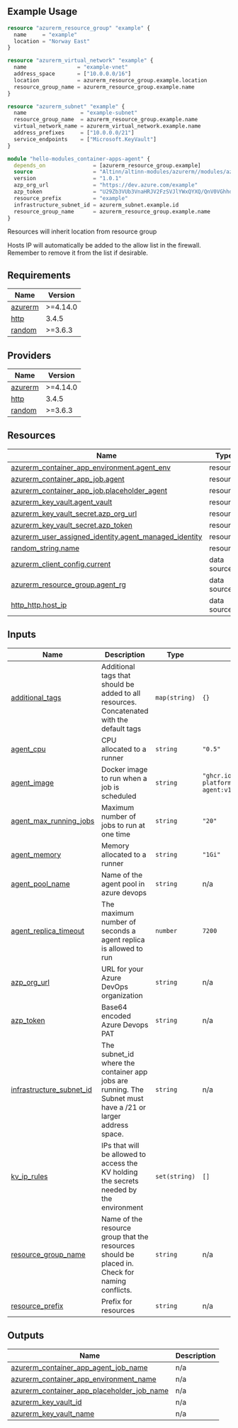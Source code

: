 ## Example Usage

```terraform
resource "azurerm_resource_group" "example" {
  name     = "example"
  location = "Norway East"
}

resource "azurerm_virtual_network" "example" {
  name                = "example-vnet"
  address_space       = ["10.0.0.0/16"]
  location            = azurerm_resource_group.example.location
  resource_group_name = azurerm_resource_group.example.name
}

resource "azurerm_subnet" "example" {
  name                 = "example-subnet"
  resource_group_name  = azurerm_resource_group.example.name
  virtual_network_name = azurerm_virtual_network.example.name
  address_prefixes     = ["10.0.0.0/21"]
  service_endpoints    = ["Microsoft.KeyVault"]
}

module "hello-modules_container-apps-agent" {
  depends_on               = [azurerm_resource_group.example]
  source                   = "Altinn/altinn-modules/azurerm//modules/azure_devops_agent_container_app_jobs"
  version                  = "1.0.1"
  azp_org_url              = "https://dev.azure.com/example"
  azp_token                = "U29Zb3VUb3VnaHRJV2FzSVJlYWxQYXQ/QnV0VGhhdElBaW4ndA=="
  resource_prefix          = "example"
  infrastructure_subnet_id = azurerm_subnet.example.id
  resource_group_name      = azurerm_resource_group.example.name
}
```

Resources will inherit location from resource group

Hosts IP will automatically be added to the allow list in the firewall. Remember to remove it from the list if desirable.

## Requirements

| Name | Version |
|------|---------|
| <a name="requirement_azurerm"></a> [azurerm](#requirement\_azurerm) | >=4.14.0 |
| <a name="requirement_http"></a> [http](#requirement\_http) | 3.4.5 |
| <a name="requirement_random"></a> [random](#requirement\_random) | >=3.6.3 |

## Providers

| Name | Version |
|------|---------|
| <a name="provider_azurerm"></a> [azurerm](#provider\_azurerm) | >=4.14.0 |
| <a name="provider_http"></a> [http](#provider\_http) | 3.4.5 |
| <a name="provider_random"></a> [random](#provider\_random) | >=3.6.3 |

## Resources

| Name | Type |
|------|------|
| [azurerm_container_app_environment.agent_env](https://registry.terraform.io/providers/hashicorp/azurerm/latest/docs/resources/container_app_environment) | resource |
| [azurerm_container_app_job.agent](https://registry.terraform.io/providers/hashicorp/azurerm/latest/docs/resources/container_app_job) | resource |
| [azurerm_container_app_job.placeholder_agent](https://registry.terraform.io/providers/hashicorp/azurerm/latest/docs/resources/container_app_job) | resource |
| [azurerm_key_vault.agent_vault](https://registry.terraform.io/providers/hashicorp/azurerm/latest/docs/resources/key_vault) | resource |
| [azurerm_key_vault_secret.azp_org_url](https://registry.terraform.io/providers/hashicorp/azurerm/latest/docs/resources/key_vault_secret) | resource |
| [azurerm_key_vault_secret.azp_token](https://registry.terraform.io/providers/hashicorp/azurerm/latest/docs/resources/key_vault_secret) | resource |
| [azurerm_user_assigned_identity.agent_managed_identity](https://registry.terraform.io/providers/hashicorp/azurerm/latest/docs/resources/user_assigned_identity) | resource |
| [random_string.name](https://registry.terraform.io/providers/hashicorp/random/latest/docs/resources/string) | resource |
| [azurerm_client_config.current](https://registry.terraform.io/providers/hashicorp/azurerm/latest/docs/data-sources/client_config) | data source |
| [azurerm_resource_group.agent_rg](https://registry.terraform.io/providers/hashicorp/azurerm/latest/docs/data-sources/resource_group) | data source |
| [http_http.host_ip](https://registry.terraform.io/providers/hashicorp/http/3.4.5/docs/data-sources/http) | data source |

## Inputs

| Name | Description | Type | Default | Required |
|------|-------------|------|---------|:--------:|
| <a name="input_additional_tags"></a> [additional\_tags](#input\_additional\_tags) | Additional tags that should be added to all resources. Concatenated with the default tags | `map(string)` | `{}` | no |
| <a name="input_agent_cpu"></a> [agent\_cpu](#input\_agent\_cpu) | CPU allocated to a runner | `string` | `"0.5"` | no |
| <a name="input_agent_image"></a> [agent\_image](#input\_agent\_image) | Docker image to run when a job is scheduled | `string` | `"ghcr.io/altinn/altinn-platform/azure-devops-agent:v1.0.0"` | no |
| <a name="input_agent_max_running_jobs"></a> [agent\_max\_running\_jobs](#input\_agent\_max\_running\_jobs) | Maximum number of jobs to run at one time | `string` | `"20"` | no |
| <a name="input_agent_memory"></a> [agent\_memory](#input\_agent\_memory) | Memory allocated to a runner | `string` | `"1Gi"` | no |
| <a name="input_agent_pool_name"></a> [agent\_pool\_name](#input\_agent\_pool\_name) | Name of the agent pool in azure devops | `string` | n/a | yes |
| <a name="input_agent_replica_timeout"></a> [agent\_replica\_timeout](#input\_agent\_replica\_timeout) | The maximum number of seconds a agent replica is allowed to run | `number` | `7200` | no |
| <a name="input_azp_org_url"></a> [azp\_org\_url](#input\_azp\_org\_url) | URL for your Azure DevOps organization | `string` | n/a | yes |
| <a name="input_azp_token"></a> [azp\_token](#input\_azp\_token) | Base64 encoded Azure Devops PAT | `string` | n/a | yes |
| <a name="input_infrastructure_subnet_id"></a> [infrastructure\_subnet\_id](#input\_infrastructure\_subnet\_id) | The subnet\_id where the container app jobs are running. The Subnet must have a /21 or larger address space. | `string` | n/a | yes |
| <a name="input_kv_ip_rules"></a> [kv\_ip\_rules](#input\_kv\_ip\_rules) | IPs that will be allowed to access the KV holding the secrets needed by the environment | `set(string)` | `[]` | no |
| <a name="input_resource_group_name"></a> [resource\_group\_name](#input\_resource\_group\_name) | Name of the resource group that the resources should be placed in. Check for naming conflicts. | `string` | n/a | yes |
| <a name="input_resource_prefix"></a> [resource\_prefix](#input\_resource\_prefix) | Prefix for resources | `string` | n/a | yes |

## Outputs

| Name | Description |
|------|-------------|
| <a name="output_azurerm_container_app_agent_job_name"></a> [azurerm\_container\_app\_agent\_job\_name](#output\_azurerm\_container\_app\_agent\_job\_name) | n/a |
| <a name="output_azurerm_container_app_environment_name"></a> [azurerm\_container\_app\_environment\_name](#output\_azurerm\_container\_app\_environment\_name) | n/a |
| <a name="output_azurerm_container_app_placeholder_job_name"></a> [azurerm\_container\_app\_placeholder\_job\_name](#output\_azurerm\_container\_app\_placeholder\_job\_name) | n/a |
| <a name="output_azurerm_key_vault_id"></a> [azurerm\_key\_vault\_id](#output\_azurerm\_key\_vault\_id) | n/a |
| <a name="output_azurerm_key_vault_name"></a> [azurerm\_key\_vault\_name](#output\_azurerm\_key\_vault\_name) | n/a |
